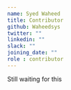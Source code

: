 ```yaml
---
name: Syed Waheed
title: Contributor
github: Waheedsys
twitter: ""
linkedin: ""
slack: ""
joining_date: ""
role : contributor
---
```


Still waiting for this
